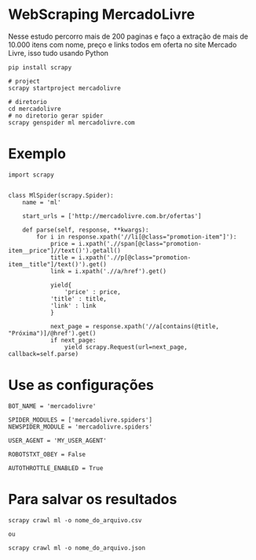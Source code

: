 # WebScraping MercadoLivre
Nesse estudo percorro mais de 200 paginas e faço a extração de mais de 10.000 itens com nome, preço e links todos em oferta no site Mercado Livre, isso tudo usando Python

```#  install
pip install scrapy 

# project
scrapy startproject mercadolivre

# diretorio
cd mercadolivre
# no diretorio gerar spider
scrapy genspider ml mercadolivre.com
```
# Exemplo

```
import scrapy


class MlSpider(scrapy.Spider):
    name = 'ml'

    start_urls = ['http://mercadolivre.com.br/ofertas']

    def parse(self, response, **kwargs):
        for i in response.xpath('//li[@class="promotion-item"]'):
            price = i.xpath('.//span[@class="promotion-item__price"]//text()').getall()
            title = i.xpath('.//p[@class="promotion-item__title"]/text()').get()
            link = i.xpath('.//a/href').get()

            yield{
                'price' : price, 
            'title' : title, 
            'link' : link
            }

            next_page = response.xpath('//a[contains(@title, "Próxima")]/@href').get()
            if next_page:
                yield scrapy.Request(url=next_page, callback=self.parse)
``` 
# Use as configurações 
```
BOT_NAME = 'mercadolivre'

SPIDER_MODULES = ['mercadolivre.spiders']
NEWSPIDER_MODULE = 'mercadolivre.spiders'

USER_AGENT = 'MY_USER_AGENT'

ROBOTSTXT_OBEY = False

AUTOTHROTTLE_ENABLED = True

```

# Para salvar os resultados  
```
scrapy crawl ml -o nome_do_arquivo.csv

ou

scrapy crawl ml -o nome_do_arquivo.json

```
